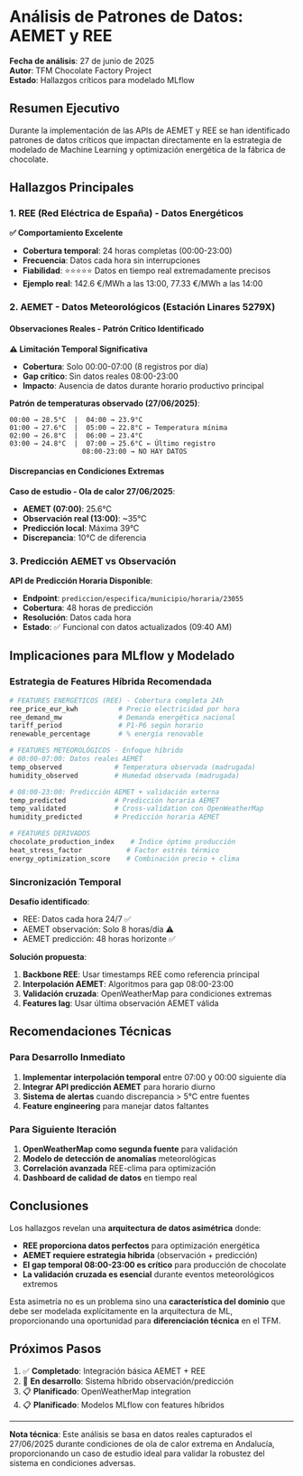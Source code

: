 # Análisis de Patrones de Datos: AEMET y REE

**Fecha de análisis**: 27 de junio de 2025  
**Autor**: TFM Chocolate Factory Project  
**Estado**: Hallazgos críticos para modelado MLflow

## Resumen Ejecutivo

Durante la implementación de las APIs de AEMET y REE se han identificado patrones de datos críticos que impactan directamente en la estrategia de modelado de Machine Learning y optimización energética de la fábrica de chocolate.

## Hallazgos Principales

### 1. REE (Red Eléctrica de España) - Datos Energéticos

**✅ Comportamiento Excelente**
- **Cobertura temporal**: 24 horas completas (00:00-23:00)
- **Frecuencia**: Datos cada hora sin interrupciones
- **Fiabilidad**: ⭐⭐⭐⭐⭐ Datos en tiempo real extremadamente precisos
- **Ejemplo real**: 142.6 €/MWh a las 13:00, 77.33 €/MWh a las 14:00

### 2. AEMET - Datos Meteorológicos (Estación Linares 5279X)

#### Observaciones Reales - Patrón Crítico Identificado

**⚠️ Limitación Temporal Significativa**
- **Cobertura**: Solo 00:00-07:00 (8 registros por día)
- **Gap crítico**: Sin datos reales 08:00-23:00
- **Impacto**: Ausencia de datos durante horario productivo principal

**Patrón de temperaturas observado (27/06/2025)**:
```
00:00 → 28.5°C  |  04:00 → 23.9°C
01:00 → 27.6°C  |  05:00 → 22.8°C ← Temperatura mínima
02:00 → 26.8°C  |  06:00 → 23.4°C
03:00 → 24.8°C  |  07:00 → 25.6°C ← Último registro
                  08:00-23:00 → NO HAY DATOS
```

#### Discrepancias en Condiciones Extremas

**Caso de estudio - Ola de calor 27/06/2025**:
- **AEMET (07:00)**: 25.6°C
- **Observación real (13:00)**: ~35°C
- **Predicción local**: Máxima 39°C
- **Discrepancia**: 10°C de diferencia

### 3. Predicción AEMET vs Observación

**API de Predicción Horaria Disponible**:
- **Endpoint**: `prediccion/especifica/municipio/horaria/23055`
- **Cobertura**: 48 horas de predicción
- **Resolución**: Datos cada hora
- **Estado**: ✅ Funcional con datos actualizados (09:40 AM)

## Implicaciones para MLflow y Modelado

### Estrategia de Features Híbrida Recomendada

```python
# FEATURES ENERGÉTICOS (REE) - Cobertura completa 24h
ree_price_eur_kwh          # Precio electricidad por hora
ree_demand_mw              # Demanda energética nacional  
tariff_period              # P1-P6 según horario
renewable_percentage       # % energía renovable

# FEATURES METEOROLÓGICOS - Enfoque híbrido
# 00:00-07:00: Datos reales AEMET
temp_observed             # Temperatura observada (madrugada)
humidity_observed         # Humedad observada (madrugada)

# 08:00-23:00: Predicción AEMET + validación externa
temp_predicted            # Predicción horaria AEMET
temp_validated            # Cross-validation con OpenWeatherMap
humidity_predicted        # Predicción horaria AEMET

# FEATURES DERIVADOS
chocolate_production_index    # Índice óptimo producción
heat_stress_factor           # Factor estrés térmico
energy_optimization_score    # Combinación precio + clima
```

### Sincronización Temporal

**Desafío identificado**:
- REE: Datos cada hora 24/7 ✅
- AEMET observación: Solo 8 horas/día ⚠️
- AEMET predicción: 48 horas horizonte ✅

**Solución propuesta**:
1. **Backbone REE**: Usar timestamps REE como referencia principal
2. **Interpolación AEMET**: Algoritmos para gap 08:00-23:00
3. **Validación cruzada**: OpenWeatherMap para condiciones extremas
4. **Features lag**: Usar última observación AEMET válida

## Recomendaciones Técnicas

### Para Desarrollo Inmediato

1. **Implementar interpolación temporal** entre 07:00 y 00:00 siguiente día
2. **Integrar API predicción AEMET** para horario diurno
3. **Sistema de alertas** cuando discrepancia > 5°C entre fuentes
4. **Feature engineering** para manejar datos faltantes

### Para Siguiente Iteración

1. **OpenWeatherMap como segunda fuente** para validación
2. **Modelo de detección de anomalías** meteorológicas
3. **Correlación avanzada** REE-clima para optimización
4. **Dashboard de calidad de datos** en tiempo real

## Conclusiones

Los hallazgos revelan una **arquitectura de datos asimétrica** donde:

- **REE proporciona datos perfectos** para optimización energética
- **AEMET requiere estrategia híbrida** (observación + predicción)
- **El gap temporal 08:00-23:00 es crítico** para producción de chocolate
- **La validación cruzada es esencial** durante eventos meteorológicos extremos

Esta asimetría no es un problema sino una **característica del dominio** que debe ser modelada explícitamente en la arquitectura de ML, proporcionando una oportunidad para **diferenciación técnica** en el TFM.

## Próximos Pasos

1. ✅ **Completado**: Integración básica AEMET + REE
2. 🚧 **En desarrollo**: Sistema híbrido observación/predicción
3. 📋 **Planificado**: OpenWeatherMap integration
4. 📋 **Planificado**: Modelos MLflow con features híbridos

---

**Nota técnica**: Este análisis se basa en datos reales capturados el 27/06/2025 durante condiciones de ola de calor extrema en Andalucía, proporcionando un caso de estudio ideal para validar la robustez del sistema en condiciones adversas.